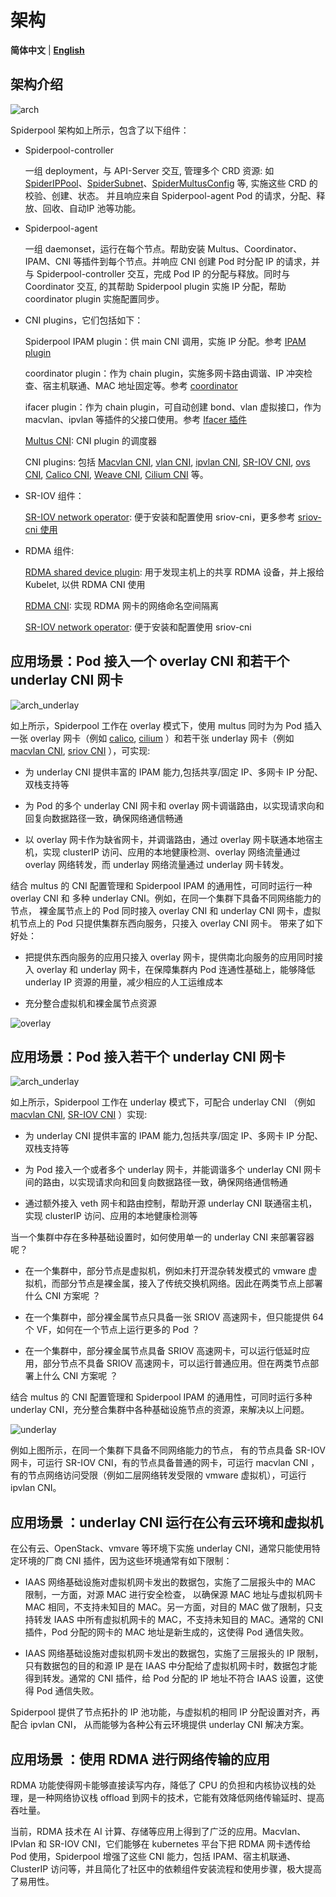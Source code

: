 # 架构

**简体中文** | [**English**](./arch.md)

## 架构介绍

![arch](../images/spiderpool_arch.png)

Spiderpool 架构如上所示，包含了以下组件：

* Spiderpool-controller

    一组 deployment，与 API-Server 交互, 管理多个 CRD 资源: 如 [SpiderIPPool](../reference/crd-spiderippool.md)、[SpiderSubnet](../reference/crd-spidersubnet.md)、[SpiderMultusConfig](../reference/crd-spidermultusconfig.md) 等, 实施这些 CRD 的校验、创建、状态。 并且响应来自 Spiderpool-agent Pod 的请求，分配、释放、回收、自动IP 池等功能。

* Spiderpool-agent

    一组 daemonset，运行在每个节点。帮助安装 Multus、Coordinator、IPAM、CNI 等插件到每个节点。并响应 CNI 创建 Pod 时分配 IP 的请求，并与 Spiderpool-controller 交互，完成 Pod IP 的分配与释放。同时与 Coordinator 交互, 的其帮助 Spiderpool plugin 实施 IP 分配，帮助 coordinator plugin 实施配置同步。

* CNI plugins，它们包括如下：

    Spiderpool IPAM plugin：供 main CNI 调用，实施 IP 分配。参考 [IPAM plugin](../reference/plugin-ipam.md)

    coordinator plugin：作为 chain plugin，实施多网卡路由调谐、IP 冲突检查、宿主机联通、MAC 地址固定等。参考 [coordinator](../concepts/coordinator-zh_CN.md)

    ifacer plugin：作为 chain plugin，可自动创建 bond、vlan 虚拟接口，作为 macvlan、ipvlan 等插件的父接口使用。参考 [Ifacer 插件](../reference/plugin-ifacer.md)

    [Multus CNI](https://github.com/k8snetworkplumbingwg/multus-cni): CNI plugin 的调度器

    CNI plugins: 包括 [Macvlan CNI](https://github.com/containernetworking/plugins/tree/main/plugins/main/macvlan),
          [vlan CNI](https://github.com/containernetworking/plugins/tree/main/plugins/main/vlan),
          [ipvlan CNI](https://github.com/containernetworking/plugins/tree/main/plugins/main/ipvlan),
          [SR-IOV CNI](https://github.com/k8snetworkplumbingwg/sriov-cni),
          [ovs CNI](https://github.com/k8snetworkplumbingwg/ovs-cni),
          [Calico CNI](https://github.com/projectcalico/calico),
          [Weave CNI](https://github.com/weaveworks/weave),
          [Cilium CNI](https://github.com/cilium/cilium) 等。

* SR-IOV 组件：

    [SR-IOV network operator](https://github.com/k8snetworkplumbingwg/sriov-network-operator): 便于安装和配置使用 sriov-cni，更多参考 [sriov-cni 使用](../usage/install/underlay/get-started-sriov-zh_CN.md)

* RDMA 组件:

    [RDMA shared device plugin](https://github.com/Mellanox/k8s-rdma-shared-dev-plugin): 用于发现主机上的共享 RDMA 设备，并上报给 Kubelet, 以供 RDMA CNI 使用

    [RDMA CNI](https://github.com/k8snetworkplumbingwg/rdma-cni): 实现 RDMA 网卡的网络命名空间隔离

    [SR-IOV network operator](https://github.com/k8snetworkplumbingwg/sriov-network-operator): 便于安装和配置使用 sriov-cni
 
## 应用场景：Pod 接入一个 overlay CNI 和若干个 underlay CNI 网卡

![arch_underlay](../images/spiderpool-overlay.jpg)

如上所示，Spiderpool 工作在 overlay 模式下，使用 multus 同时为为 Pod 插入一张 overlay 网卡（例如 [calico](https://github.com/projectcalico/calico), [cilium](https://github.com/cilium/cilium) ）和若干张 underlay 网卡（例如 [macvlan CNI](https://github.com/containernetworking/plugins/tree/main/plugins/main/macvlan), [sriov CNI](https://github.com/k8snetworkplumbingwg/sriov-cni) ），可实现:

* 为 underlay CNI 提供丰富的 IPAM 能力,包括共享/固定 IP、多网卡 IP 分配、双栈支持等

* 为 Pod 的多个 underlay CNI 网卡和 overlay 网卡调谐路由，以实现请求向和回复向数据路径一致，确保网络通信畅通

* 以 overlay 网卡作为缺省网卡，并调谐路由，通过 overlay 网卡联通本地宿主机，实现 clusterIP 访问、应用的本地健康检测、overlay 网络流量通过 overlay 网络转发，而 underlay 网络流量通过 underlay 网卡转发。

结合 multus 的 CNI 配置管理和 Spiderpool IPAM 的通用性，可同时运行一种 overlay CNI 和 多种 underlay CNI。例如，在同一个集群下具备不同网络能力的节点， 裸金属节点上的 Pod 同时接入 overlay CNI 和 underlay CNI 网卡，虚拟机节点上的 Pod 只提供集群东西向服务，只接入 overlay CNI 网卡。
带来了如下好处：

* 把提供东西向服务的应用只接入 overlay 网卡，提供南北向服务的应用同时接入 overlay 和 underlay 网卡，在保障集群内 Pod 连通性基础上，能够降低 underlay IP 资源的用量，减少相应的人工运维成本

* 充分整合虚拟机和裸金属节点资源

![overlay](../images/overlay.jpg)

## 应用场景：Pod 接入若干个 underlay CNI 网卡

![arch_underlay](../images/spiderpool-underlay.jpg)

如上所示，Spiderpool 工作在 underlay 模式下，可配合 underlay CNI （例如 [macvlan CNI](https://github.com/containernetworking/plugins/tree/main/plugins/main/macvlan), [SR-IOV CNI](https://github.com/k8snetworkplumbingwg/sriov-cni) ）实现:

* 为 underlay CNI 提供丰富的 IPAM 能力,包括共享/固定 IP、多网卡 IP 分配、双栈支持等

* 为 Pod 接入一个或者多个 underlay 网卡，并能调谐多个 underlay CNI 网卡间的路由，以实现请求向和回复向数据路径一致，确保网络通信畅通

* 通过额外接入 veth 网卡和路由控制，帮助开源 underlay CNI 联通宿主机，实现 clusterIP 访问、应用的本地健康检测等

当一个集群中存在多种基础设置时，如何使用单一的 underlay CNI 来部署容器呢？

* 在一个集群中，部分节点是虚拟机，例如未打开混杂转发模式的 vmware 虚拟机，而部分节点是裸金属，接入了传统交换机网络。因此在两类节点上部署什么 CNI 方案呢 ？

* 在一个集群中，部分裸金属节点只具备一张 SRIOV 高速网卡，但只能提供 64 个 VF，如何在一个节点上运行更多的 Pod ？

* 在一个集群中，部分裸金属节点具备 SRIOV 高速网卡，可以运行低延时应用，部分节点不具备 SRIOV 高速网卡，可以运行普通应用。但在两类节点部署上什么 CNI 方案呢 ？

结合 multus 的 CNI 配置管理和 Spiderpool IPAM 的通用性，可同时运行多种 underlay CNI，充分整合集群中各种基础设施节点的资源，来解决以上问题。

![underlay](../images/underlay.jpg)

例如上图所示，在同一个集群下具备不同网络能力的节点， 有的节点具备 SR-IOV 网卡，可运行 SR-IOV CNI，有的节点具备普通的网卡，可运行 macvlan CNI ，有的节点网络访问受限（例如二层网络转发受限的 vmware 虚拟机），可运行 ipvlan CNI。

## 应用场景 ：underlay CNI 运行在公有云环境和虚拟机

在公有云、OpenStack、vmvare 等环境下实施 underlay CNI，通常只能使用特定环境的厂商 CNI 插件，因为这些环境通常有如下限制：

* IAAS 网络基础设施对虚拟机网卡发出的数据包，实施了二层报头中的 MAC 限制，一方面，对源 MAC 进行安全检查，
  以确保源 MAC 地址与虚拟机网卡 MAC 相同，不支持未知目的 MAC。另一方面，对目的 MAC 做了限制，只支持转发
  IAAS 中所有虚拟机网卡的 MAC，不支持未知目的 MAC。通常的 CNI 插件，Pod 分配的网卡的 MAC 地址是新生成的，这使得 Pod 通信失败。

* IAAS 网络基础设施对虚拟机网卡发出的数据包，实施了三层报头的 IP 限制，只有数据包的目的和源 IP 是在 IAAS
  中分配给了虚拟机网卡时，数据包才能得到转发。通常的 CNI 插件，给 Pod 分配的 IP 地址不符合 IAAS 设置，这使得 Pod 通信失败。

Spiderpool 提供了节点拓扑的 IP 池功能，与虚拟机的相同 IP 分配设置对齐，再配合 ipvlan CNI，
从而能够为各种公有云环境提供 underlay CNI 解决方案。

## 应用场景 ：使用 RDMA 进行网络传输的应用

RDMA 功能使得网卡能够直接读写内存，降低了 CPU 的负担和内核协议栈的处理，是一种网络协议栈 offload 到网卡的技术，它能有效降低网络传输延时、提高吞吐量。

当前，RDMA 技术在 AI 计算、存储等应用上得到了广泛的应用。Macvlan、IPvlan 和 SR-IOV CNI，它们能够在 kubernetes 平台下把 RDMA 网卡透传给 Pod 使用，Spiderpool 增强了这些 CNI 能力，包括 IPAM、宿主机联通、ClusterIP 访问等，并且简化了社区中的依赖组件安装流程和使用步骤，极大提高了易用性。
